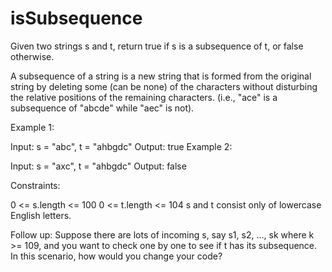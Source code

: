 # isSubsequence

Given two strings s and t, return true if s is a subsequence of t, or false otherwise.

A subsequence of a string is a new string that is formed from the original string by deleting some (can be none) of the characters without disturbing the relative positions of the remaining characters. (i.e., "ace" is a subsequence of "abcde" while "aec" is not).

 

Example 1:
  
  Input: s = "abc", t = "ahbgdc"
  Output: true
  Example 2:
  
  Input: s = "axc", t = "ahbgdc"
  Output: false
 

Constraints:
  
  0 <= s.length <= 100
  0 <= t.length <= 104
  s and t consist only of lowercase English letters.
 

Follow up: Suppose there are lots of incoming s, say s1, s2, ..., sk where k >= 109, and you want to check one by one to see if t has its subsequence. In this scenario, how would you change your code?

